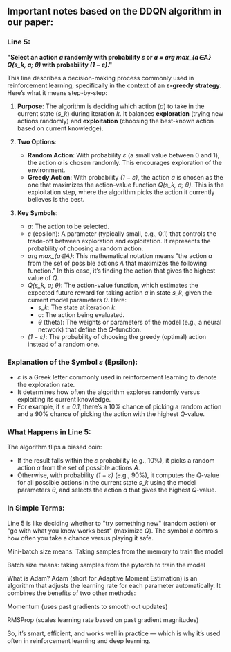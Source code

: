 ## Important notes based on the DDQN algorithm in our paper:

### Line 5:
**"Select an action *a* randomly with probability *ε* or *a = arg max_{a∈A} Q(s_k, a; θ)* with probability *(1 − ε)*."**

This line describes a decision-making process commonly used in reinforcement learning, specifically in the context of an **ε-greedy strategy**. Here’s what it means step-by-step:

1. **Purpose**: The algorithm is deciding which action (*a*) to take in the current state (*s_k*) during iteration *k*. It balances **exploration** (trying new actions randomly) and **exploitation** (choosing the best-known action based on current knowledge).

2. **Two Options**:
   - **Random Action**: With probability *ε* (a small value between 0 and 1), the action *a* is chosen randomly. This encourages exploration of the environment.
   - **Greedy Action**: With probability *(1 − ε)*, the action *a* is chosen as the one that maximizes the action-value function *Q(s_k, a; θ)*. This is the exploitation step, where the algorithm picks the action it currently believes is the best.

3. **Key Symbols**:
   - *a*: The action to be selected.
   - *ε* (epsilon): A parameter (typically small, e.g., 0.1) that controls the trade-off between exploration and exploitation. It represents the probability of choosing a random action.
   - *arg max_{a∈A}*: This mathematical notation means "the action *a* from the set of possible actions *A* that maximizes the following function." In this case, it’s finding the action that gives the highest value of *Q*.
   - *Q(s_k, a; θ)*: The action-value function, which estimates the expected future reward for taking action *a* in state *s_k*, given the current model parameters *θ*. Here:
     - *s_k*: The state at iteration *k*.
     - *a*: The action being evaluated.
     - *θ* (theta): The weights or parameters of the model (e.g., a neural network) that define the *Q*-function.
   - *(1 − ε)*: The probability of choosing the greedy (optimal) action instead of a random one.

### Explanation of the Symbol *ε* (Epsilon):
- *ε* is a Greek letter commonly used in reinforcement learning to denote the exploration rate.
- It determines how often the algorithm explores randomly versus exploiting its current knowledge.
- For example, if *ε = 0.1*, there’s a 10% chance of picking a random action and a 90% chance of picking the action with the highest *Q*-value.

### What Happens in Line 5:
The algorithm flips a biased coin:
- If the result falls within the *ε* probability (e.g., 10%), it picks a random action *a* from the set of possible actions *A*.
- Otherwise, with probability *(1 − ε)* (e.g., 90%), it computes the *Q*-value for all possible actions in the current state *s_k* using the model parameters *θ*, and selects the action *a* that gives the highest *Q*-value.

### In Simple Terms:
Line 5 is like deciding whether to "try something new" (random action) or "go with what you know works best" (maximize *Q*). The symbol *ε* controls how often you take a chance versus playing it safe.

Mini-batch size means:
Taking samples from the memory to train the model

Batch size means: taking samples from the pytorch to train the model


What is Adam?
Adam (short for Adaptive Moment Estimation) is an algorithm that adjusts the learning rate for each parameter automatically. It combines the benefits of two other methods:

Momentum (uses past gradients to smooth out updates)

RMSProp (scales learning rate based on past gradient magnitudes)

So, it’s smart, efficient, and works well in practice — which is why it’s used often in reinforcement learning and deep learning.
